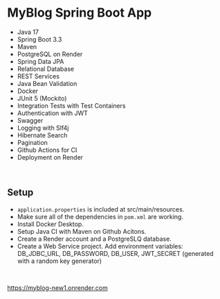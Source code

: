 # MyBlog Spring Boot App

- Java 17
- Spring Boot 3.3
- Maven
- PostgreSQL on Render
- Spring Data JPA
- Relational Database
- REST Services
- Java Bean Validation
- Docker
- JUnit 5 (Mockito)
- Integration Tests with Test Containers
- Authentication with JWT
- Swagger
- Logging with Slf4j
- Hibernate Search
- Pagination
- Github Actions for CI
- Deployment on Render

<br>

## Setup

- `application.properties` is included at src/main/resources.
- Make sure all of the dependencies in `pom.xml` are working.
- Install Docker Desktop.
- Setup Java CI with Maven on Github Acitons.
- Create a Render account and a PostgreSLQ database. 
- Create a Web Service project. Add environment variables: DB_JDBC_URL, DB_PASSWORD, DB_USER, JWT_SECRET (generated with a random key generator)

<br>

https://myblog-new1.onrender.com
